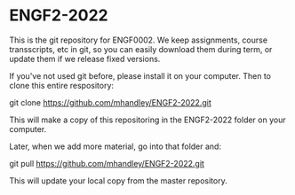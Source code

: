 # ENGF2-2022

This is the git repository for ENGF0002.  We keep assignments, course
transscripts, etc in git, so you can easily download them during term,
or update them if we release fixed versions.

If you've not used git before, please install it on your computer.  Then to clone this entire respository:

git clone https://github.com/mhandley/ENGF2-2022.git

This will make a copy of this repositoring in the ENGF2-2022 folder on your computer.

Later, when we add more material, go into that folder and:

git pull https://github.com/mhandley/ENGF2-2022.git

This will update your local copy from the master repository.





